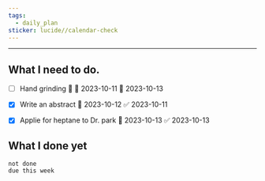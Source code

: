 ```yaml
---
tags:
  - daily_plan
sticker: lucide//calendar-check
---
```

---
## What I need to do.

- [ ] Hand grinding 🔺 🛫 2023-10-11  📅 2023-10-13
- [x] Write an abstract 📅 2023-10-12 ✅ 2023-10-11
- [x] Applie for heptane to Dr. park 📅 2023-10-13 ✅ 2023-10-13





## What I done yet
```tasks
not done
due this week
```
